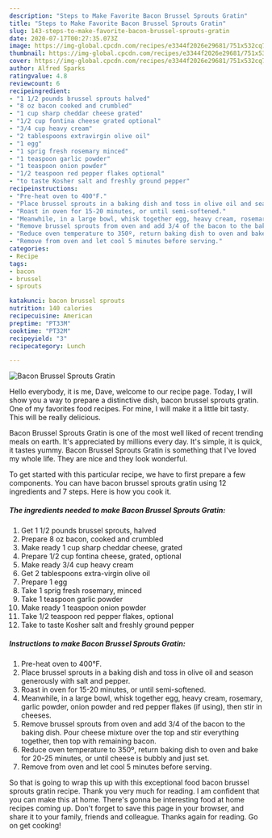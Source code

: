 ```yaml
---
description: "Steps to Make Favorite Bacon Brussel Sprouts Gratin"
title: "Steps to Make Favorite Bacon Brussel Sprouts Gratin"
slug: 143-steps-to-make-favorite-bacon-brussel-sprouts-gratin
date: 2020-07-17T00:27:35.073Z
image: https://img-global.cpcdn.com/recipes/e3344f2026e29681/751x532cq70/bacon-brussel-sprouts-gratin-recipe-main-photo.jpg
thumbnail: https://img-global.cpcdn.com/recipes/e3344f2026e29681/751x532cq70/bacon-brussel-sprouts-gratin-recipe-main-photo.jpg
cover: https://img-global.cpcdn.com/recipes/e3344f2026e29681/751x532cq70/bacon-brussel-sprouts-gratin-recipe-main-photo.jpg
author: Alfred Sparks
ratingvalue: 4.8
reviewcount: 6
recipeingredient:
- "1 1/2 pounds brussel sprouts halved"
- "8 oz bacon cooked and crumbled"
- "1 cup sharp cheddar cheese grated"
- "1/2 cup fontina cheese grated optional"
- "3/4 cup heavy cream"
- "2 tablespoons extravirgin olive oil"
- "1 egg"
- "1 sprig fresh rosemary minced"
- "1 teaspoon garlic powder"
- "1 teaspoon onion powder"
- "1/2 teaspoon red pepper flakes optional"
- "to taste Kosher salt and freshly ground pepper"
recipeinstructions:
- "Pre-heat oven to 400°F."
- "Place brussel sprouts in a baking dish and toss in olive oil and season generously with salt and pepper."
- "Roast in oven for 15-20 minutes, or until semi-softened."
- "Meanwhile, in a large bowl, whisk together egg, heavy cream, rosemary, garlic powder, onion powder and red pepper flakes (if using), then stir in cheeses."
- "Remove brussel sprouts from oven and add 3/4 of the bacon to the baking dish. Pour cheese mixture over the top and stir everything together, then top with remaining bacon."
- "Reduce oven temperature to 350º, return baking dish to oven and bake for 20-25 minutes, or until cheese is bubbly and just set."
- "Remove from oven and let cool 5 minutes before serving."
categories:
- Recipe
tags:
- bacon
- brussel
- sprouts

katakunci: bacon brussel sprouts 
nutrition: 140 calories
recipecuisine: American
preptime: "PT33M"
cooktime: "PT32M"
recipeyield: "3"
recipecategory: Lunch

---
```



![Bacon Brussel Sprouts Gratin](https://img-global.cpcdn.com/recipes/e3344f2026e29681/751x532cq70/bacon-brussel-sprouts-gratin-recipe-main-photo.jpg)

Hello everybody, it is me, Dave, welcome to our recipe page. Today, I will show you a way to prepare a distinctive dish, bacon brussel sprouts gratin. One of my favorites food recipes. For mine, I will make it a little bit tasty. This will be really delicious.



Bacon Brussel Sprouts Gratin is one of the most well liked of recent trending meals on earth. It's appreciated by millions every day. It's simple, it is quick, it tastes yummy. Bacon Brussel Sprouts Gratin is something that I've loved my whole life. They are nice and they look wonderful.


To get started with this particular recipe, we have to first prepare a few components. You can have bacon brussel sprouts gratin using 12 ingredients and 7 steps. Here is how you cook it.

<!--inarticleads1-->

##### The ingredients needed to make Bacon Brussel Sprouts Gratin:

1. Get 1 1/2 pounds brussel sprouts, halved
1. Prepare 8 oz bacon, cooked and crumbled
1. Make ready 1 cup sharp cheddar cheese, grated
1. Prepare 1/2 cup fontina cheese, grated, optional
1. Make ready 3/4 cup heavy cream
1. Get 2 tablespoons extra-virgin olive oil
1. Prepare 1 egg
1. Take 1 sprig fresh rosemary, minced
1. Take 1 teaspoon garlic powder
1. Make ready 1 teaspoon onion powder
1. Take 1/2 teaspoon red pepper flakes, optional
1. Take to taste Kosher salt and freshly ground pepper




<!--inarticleads2-->

##### Instructions to make Bacon Brussel Sprouts Gratin:

1. Pre-heat oven to 400°F.
1. Place brussel sprouts in a baking dish and toss in olive oil and season generously with salt and pepper.
1. Roast in oven for 15-20 minutes, or until semi-softened.
1. Meanwhile, in a large bowl, whisk together egg, heavy cream, rosemary, garlic powder, onion powder and red pepper flakes (if using), then stir in cheeses.
1. Remove brussel sprouts from oven and add 3/4 of the bacon to the baking dish. Pour cheese mixture over the top and stir everything together, then top with remaining bacon.
1. Reduce oven temperature to 350º, return baking dish to oven and bake for 20-25 minutes, or until cheese is bubbly and just set.
1. Remove from oven and let cool 5 minutes before serving.




So that is going to wrap this up with this exceptional food bacon brussel sprouts gratin recipe. Thank you very much for reading. I am confident that you can make this at home. There's gonna be interesting food at home recipes coming up. Don't forget to save this page in your browser, and share it to your family, friends and colleague. Thanks again for reading. Go on get cooking!
